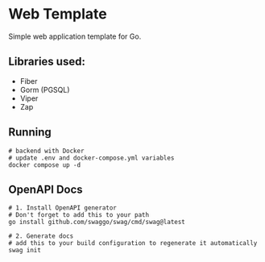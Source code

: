 # Web Template

Simple web application template for Go.

## Libraries used:
- Fiber
- Gorm (PGSQL)
- Viper
- Zap

## Running
```shell
# backend with Docker
# update .env and docker-compose.yml variables
docker compose up -d
```

## OpenAPI Docs
```shell
# 1. Install OpenAPI generator
# Don't forget to add this to your path
go install github.com/swaggo/swag/cmd/swag@latest

# 2. Generate docs
# add this to your build configuration to regenerate it automatically
swag init
```
